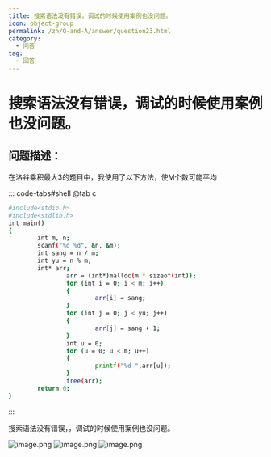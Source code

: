 ```yaml
---
title: 搜索语法没有错误，调试的时候使用案例也没问题。
icon: object-group
permalink: /zh/Q-and-A/answer/question23.html
category:
  - 问答
tag:
  - 回答
---
```


# 搜索语法没有错误，调试的时候使用案例也没问题。
## 问题描述：
在洛谷乘积最大3的题目中，我使用了以下方法，使M个数可能平均

::: code-tabs#shell
@tab c
```bash
#include<stdio.h>
#include<stdlib.h>
int main()
{
        int m, n;
        scanf("%d %d", &n, &m);
        int sang = n / m;
        int yu = n % m;
        int* arr;
                arr = (int*)malloc(m * sizeof(int));
                for (int i = 0; i < m; i++)
                {
                        arr[i] = sang;
                }
                for (int j = 0; j < yu; j++)
                {
                        arr[j] = sang + 1;
                }
                int u = 0;
                for (u = 0; u < m; u++)
                {
                        printf("%d ",arr[u]);
                }
                free(arr);
        return 0;
}

```
:::

搜索语法没有错误，，调试的时候使用案例也没问题。

![image.png](https://s2.loli.net/2024/09/28/A8RNp9Jh7MnyeqU.png)
![image.png](https://s2.loli.net/2024/09/28/9VBiEFahRumlyUt.png)
![image.png](https://s2.loli.net/2024/09/28/CEcK9PRoYTHgiqa.png)